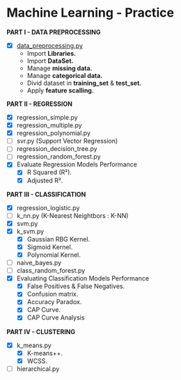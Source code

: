 # Machine Learning - Practice

**PART I - DATA PREPROCESSING**
* [X] [data_preprocessing.py](https://github.com/FlorianBergeron/machine_learning_practice/blob/master/1_variable.py)
  * Import **Libraries.**
  * Import **DataSet.**
  * Manage **missing data.**
  * Manage **categorical data.**
  * Divid dataset in **training_set** & **test_set.**
  * Apply **feature scalling.**

**PART II - REGRESSION**
* [X] regression_simple.py
* [X] regression_multiple.py
* [X] regression_polynomial.py
* [ ] svr.py (Support Vector Regression)
* [ ] regression_decision_tree.py
* [ ] regression_random_forest.py
* [X] Evaluate Regression Models Performance
  * [X] R Squared (R²).
  * [X] Adjusted R².

**PART III - CLASSIFICATION**
* [X] regression_logistic.py
* [ ] k_nn.py (K-Nearest Neightbors : K-NN)
* [X] svm.py
* [X] k_svm.py
  * [X] Gaussian RBG Kernel.
  * [X] Sigmoid Kernel.
  * [X] Polynomial Kernel.
* [ ] naive_bayes.py
* [ ] class_random_forest.py
* [X] Evaluating Classification Models Performance
  * [X] False Positives & False Negatives.
  * [X] Confusion matrix.
  * [X] Accuracy Paradox.
  * [X] CAP Curve.
  * [X] CAP Curve Analysis

**PART IV - CLUSTERING**
* [X] k_means.py
  * [X] K-means++.
  * [X] WCSS.
* [ ] hierarchical.py
